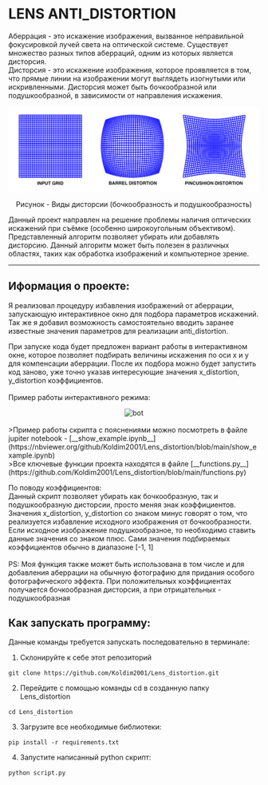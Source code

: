 # LENS ANTI_DISTORTION
Аберрация - это искажение изображения, вызванное неправильной фокусировкой лучей света на оптической системе.
Существует множество разных типов аберраций, одним из которых является дисторсия.<br> Дисторсия - это искажение изображения, которое проявляется в том, что прямые линии на изображении могут выглядеть изогнутыми или искривленными. Дисторсия может быть бочкообразной или подушкообразной, в зависимости от направления искажения.
<p align="center"> <img align="center" src="./images/example.png" alt="kolesnokov__dima"  /> </center>  
<p align="center"> Рисунок - Виды дисторсии (бочкообразность и подушкообразность) </center> 
<br>

Данный проект направлен на решение проблемы наличия оптических искажений при съёмке (особенно широкоугольным объективом). Представленный алгоритм позволяет убирать или добавлять дисторсию. Данный алгоритм может быть полезен в различных областях, таких как обработка изображений и компьютерное зрение.

---
## Иформация о проекте:
Я реализовал процедуру избавления изображений от аберрации, запускающую интерактивное окно для подбора параметров искажений. Так же я добавил возможность самостоятельно вводить заранее известные значения параметров для реализации anti_distortion. 


При запуске кода будет предложен вариант работы в интерактивном окне, которое позволяет подбирать величины искажения по оси x и y для компенсации аберрации. После их подбора можно будет запустить код заново, уже точно указав интересующие значения x_distortion, y_distortion коэффициентов.<br><br>
Пример работы интерактивного режима:
<div style="text-align:center;">
  <img src="https://drive.google.com/uc?id=1UzjSfKbuhan5wcopBNVZbX5XcL21hoOm" alt="bot" width="740" height="600">
</div>

<br>
>Пример работы скрипта с пояснениями можно посмотреть в файле jupiter notebook -
[__show_example.ipynb__](https://nbviewer.org/github/Koldim2001/Lens_distortion/blob/main/show_example.ipynb) <br>
>Все ключевые функции проекта находятся в файле [__functions.py__](https://github.com/Koldim2001/Lens_distortion/blob/main/functions.py)

По поводу коэффициентов:<br> Данный скрипт позволяет убирать как бочкообразную, так и подушкообразную дисторсии, просто меняя знак коэффициентов.<br>
Значения x_distortion, y_distortion со знаком минус говорят о том, что реализуется избавление исходного изображения от бочкообразности. Если исходное изображение подушкообразное, то необходимо ставить данные значения со знаком плюс.
Сами значения подбираемых коэффициентов обычно в диапазоне [-1, 1]
<br><br>
PS: Моя функция также может быть использована в том числе и для добавления аберрации на обычную фотографию для придания особого фотографического эффекта. При положительных коэффициентах получается бочкообразная дисторсия, а при отрицательных - подушкообразная


## Как запускать программу:
Данные команды требуется запускать последовательно в терминале:
1. Склонируйте к себе этот репозиторий 
```
git clone https://github.com/Koldim2001/Lens_distortion.git
```
2. Перейдите с помощью команды cd в созданную папку Lens_distortion
```
cd Lens_distortion
```
3. Загрузите все необходимые библиотеки:
```
pip install -r requirements.txt
```
4. Запустите написанный python скрипт:
```
python script.py
```

